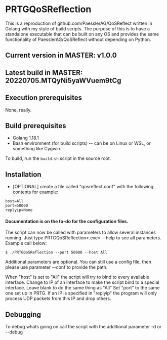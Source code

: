 # PRTGQoSReflection
This is a reproduction of github.com/PaesslerAG/QoSReflect written in Golang with my style of build scripts.  The purpose of this is to have a standalone executable
that can be built on any OS and provides the same functionality of PaesslerAG/QoSReflect without depending on Python.

## Current version in MASTER: v1.0.0
## Latest build in MASTER: 20220705.MTQyNi5yaWVuem9tCg

## Execution prerequisites
None, really.  

## Build prerequisites
* Golang 1.18.1
* Bash environment (for build scripts) -- can be on Linux or WSL, or something like Cygwin.

To build, run the `build.sh` script in the source root.

## Installation
* [OPTIONAL] create a file called "qosreflect.conf" with the following contents for example:

```
host=All
port=50000
replyip=None
```
#### Documentation is on the to-do for the configuration files.

The script can now be called with parameters to allow several instances running. Just type PRTGQoSReflection<.exe> --help to see all parameters. Example call below:

```
$ ./PRTGQoSReflection --port 50000 --host All
```

Additional parameters are optional. You can still use a config file, then please use parameter --conf to provide the path.

When "host" is set to "All" the script will try to bind to every available interface. Change to IP of an interface to make the script bind to a special interface. Leave blank to do the same thing as "All"
Set "port" to the same one set up in PRTG.
If an IP is specified in "replyip" the program will only process UDP packets from this IP and drop others.

## Debugging
To debug whats going on call the script with the additional parameter -d or --debug
